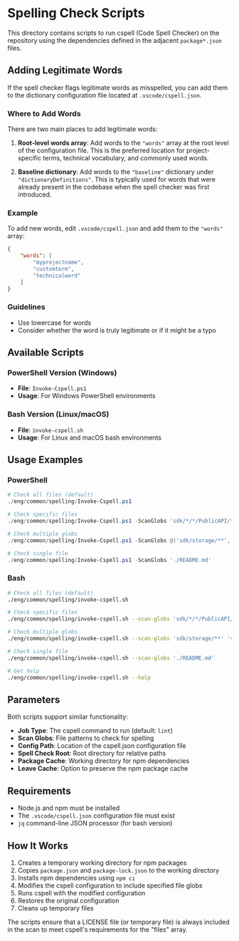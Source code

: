# Spelling Check Scripts

This directory contains scripts to run cspell (Code Spell Checker) on the repository using the dependencies defined in the adjacent `package*.json` files.

## Adding Legitimate Words

If the spell checker flags legitimate words as misspelled, you can add them to the dictionary configuration file located at `.vscode/cspell.json`.

### Where to Add Words

There are two main places to add legitimate words:

1. **Root-level words array**: Add words to the `"words"` array at the root level of the configuration file. This is the preferred location for project-specific terms, technical vocabulary, and commonly used words.

2. **Baseline dictionary**: Add words to the `"baseline"` dictionary under `"dictionaryDefinitions"`. This is typically used for words that were already present in the codebase when the spell checker was first introduced.

### Example

To add new words, edit `.vscode/cspell.json` and add them to the `"words"` array:

```json
{
    "words": [
        "myprojectname",
        "customterm",
        "technicalword"
    ]
}
```

### Guidelines

- Use lowercase for words
- Consider whether the word is truly legitimate or if it might be a typo

## Available Scripts

### PowerShell Version (Windows)
- **File**: `Invoke-Cspell.ps1`
- **Usage**: For Windows PowerShell environments

### Bash Version (Linux/macOS)
- **File**: `invoke-cspell.sh`
- **Usage**: For Linux and macOS bash environments

## Usage Examples

### PowerShell
```powershell
# Check all files (default)
./eng/common/spelling/Invoke-Cspell.ps1

# Check specific files
./eng/common/spelling/Invoke-Cspell.ps1 -ScanGlobs 'sdk/*/*/PublicAPI/**/*.md'

# Check multiple globs
./eng/common/spelling/Invoke-Cspell.ps1 -ScanGlobs @('sdk/storage/**', 'sdk/keyvault/**')

# Check single file
./eng/common/spelling/Invoke-Cspell.ps1 -ScanGlobs './README.md'
```

### Bash
```bash
# Check all files (default)
./eng/common/spelling/invoke-cspell.sh

# Check specific files
./eng/common/spelling/invoke-cspell.sh --scan-globs 'sdk/*/*/PublicAPI/**/*.md'

# Check multiple globs
./eng/common/spelling/invoke-cspell.sh --scan-globs 'sdk/storage/**' 'sdk/keyvault/**'

# Check single file
./eng/common/spelling/invoke-cspell.sh --scan-globs './README.md'

# Get help
./eng/common/spelling/invoke-cspell.sh --help
```

## Parameters

Both scripts support similar functionality:

- **Job Type**: The cspell command to run (default: `lint`)
- **Scan Globs**: File patterns to check for spelling
- **Config Path**: Location of the cspell.json configuration file
- **Spell Check Root**: Root directory for relative paths
- **Package Cache**: Working directory for npm dependencies
- **Leave Cache**: Option to preserve the npm package cache

## Requirements

- Node.js and npm must be installed
- The `.vscode/cspell.json` configuration file must exist
- `jq` command-line JSON processor (for bash version)

## How It Works

1. Creates a temporary working directory for npm packages
2. Copies `package.json` and `package-lock.json` to the working directory
3. Installs npm dependencies using `npm ci`
4. Modifies the cspell configuration to include specified file globs
5. Runs cspell with the modified configuration
6. Restores the original configuration
7. Cleans up temporary files

The scripts ensure that a LICENSE file (or temporary file) is always included in the scan to meet cspell's requirements for the "files" array.
